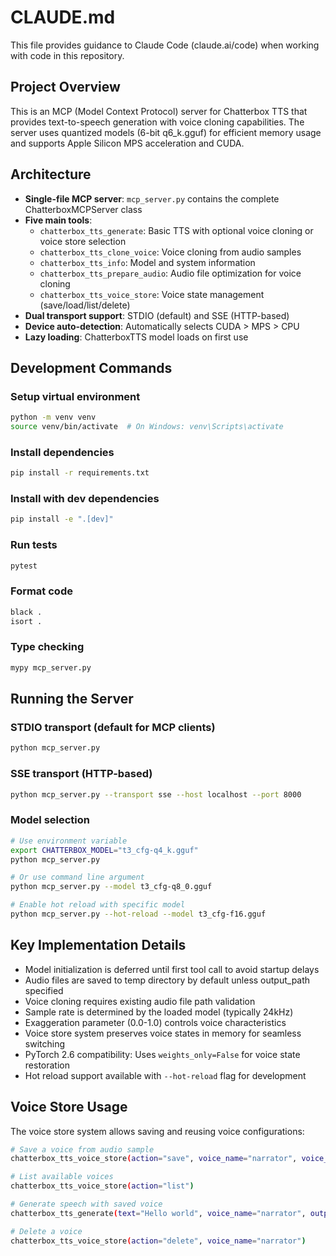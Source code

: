 # CLAUDE.md

This file provides guidance to Claude Code (claude.ai/code) when working with code in this repository.

## Project Overview

This is an MCP (Model Context Protocol) server for Chatterbox TTS that provides text-to-speech generation with voice cloning capabilities. The server uses quantized models (6-bit q6_k.gguf) for efficient memory usage and supports Apple Silicon MPS acceleration and CUDA.

## Architecture

- **Single-file MCP server**: `mcp_server.py` contains the complete ChatterboxMCPServer class
- **Five main tools**:
  - `chatterbox_tts_generate`: Basic TTS with optional voice cloning or voice store selection
  - `chatterbox_tts_clone_voice`: Voice cloning from audio samples  
  - `chatterbox_tts_info`: Model and system information
  - `chatterbox_tts_prepare_audio`: Audio file optimization for voice cloning
  - `chatterbox_tts_voice_store`: Voice state management (save/load/list/delete)
- **Dual transport support**: STDIO (default) and SSE (HTTP-based)
- **Device auto-detection**: Automatically selects CUDA > MPS > CPU
- **Lazy loading**: ChatterboxTTS model loads on first use

## Development Commands

### Setup virtual environment
```bash
python -m venv venv
source venv/bin/activate  # On Windows: venv\Scripts\activate
```

### Install dependencies
```bash
pip install -r requirements.txt
```

### Install with dev dependencies
```bash
pip install -e ".[dev]"
```

### Run tests
```bash
pytest
```

### Format code
```bash
black .
isort .
```

### Type checking
```bash
mypy mcp_server.py
```

## Running the Server

### STDIO transport (default for MCP clients)
```bash
python mcp_server.py
```

### SSE transport (HTTP-based)
```bash
python mcp_server.py --transport sse --host localhost --port 8000
```

### Model selection
```bash
# Use environment variable
export CHATTERBOX_MODEL="t3_cfg-q4_k.gguf"
python mcp_server.py

# Or use command line argument
python mcp_server.py --model t3_cfg-q8_0.gguf

# Enable hot reload with specific model
python mcp_server.py --hot-reload --model t3_cfg-f16.gguf
```

## Key Implementation Details

- Model initialization is deferred until first tool call to avoid startup delays
- Audio files are saved to temp directory by default unless output_path specified
- Voice cloning requires existing audio file path validation
- Sample rate is determined by the loaded model (typically 24kHz)
- Exaggeration parameter (0.0-1.0) controls voice characteristics
- Voice store system preserves voice states in memory for seamless switching
- PyTorch 2.6 compatibility: Uses `weights_only=False` for voice state restoration
- Hot reload support available with `--hot-reload` flag for development

## Voice Store Usage

The voice store system allows saving and reusing voice configurations:

```bash
# Save a voice from audio sample
chatterbox_tts_voice_store(action="save", voice_name="narrator", voice_sample_path="./audio/narrator.wav")

# List available voices
chatterbox_tts_voice_store(action="list")

# Generate speech with saved voice
chatterbox_tts_generate(text="Hello world", voice_name="narrator", output_path="./output.wav")

# Delete a voice
chatterbox_tts_voice_store(action="delete", voice_name="narrator")
```